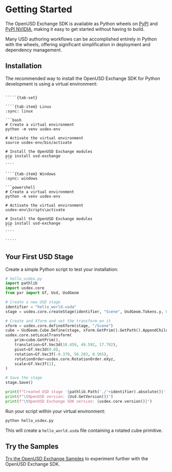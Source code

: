 # Getting Started

The OpenUSD Exchange SDK is available as Python wheels on [PyPI](https://pypi.org/project/usd-exchange/) and [PyPI NVIDIA](https://pypi.nvidia.com/), making it easy to get started without having to build.

Many USD authoring workflows can be accomplished entirely in Python with the wheels, offering significant simplification in deployment and dependency management.

## Installation

The recommended way to install the OpenUSD Exchange SDK for Python development is using a virtual environment:

``````{card}

`````{tab-set}

````{tab-item} Linux
:sync: linux

```bash
# Create a virtual environment
python -m venv usdex-env

# Activate the virtual environment
source usdex-env/bin/activate

# Install the OpenUSD Exchange modules
pip install usd-exchange
```
````

````{tab-item} Windows
:sync: windows

```powershell
# Create a virtual environment
python -m venv usdex-env

# Activate the virtual environment
usdex-env\Scripts\activate

# Install the OpenUSD Exchange modules
pip install usd-exchange
```
````

`````

``````

## Your First USD Stage

Create a simple Python script to test your installation:

```python
# hello_usdex.py
import pathlib
import usdex.core
from pxr import Gf, Usd, UsdGeom

# Create a new USD stage
identifier = "hello_world.usda"
stage = usdex.core.createStage(identifier, "Scene", UsdGeom.Tokens.y, 0.01, "OpenUSD Exchange SDK Example")

# Create and Xform and set the transform on it
xform = usdex.core.defineXform(stage, "/Scene")
cube = UsdGeom.Cube.Define(stage, xform.GetPrim().GetPath().AppendChild("Cube"))
usdex.core.setLocalTransform(
    prim=cube.GetPrim(),
    translation=Gf.Vec3d(10.459, 49.592, 17.792),
    pivot=Gf.Vec3d(0.0),
    rotation=Gf.Vec3f(-0.379, 56.203, 0.565),
    rotationOrder=usdex.core.RotationOrder.eXyz,
    scale=Gf.Vec3f(1),
)

# Save the stage
stage.Save()

print(f"Created USD stage '{pathlib.Path('./'+identifier).absolute()}' using:")
print(f"\tOpenUSD version: {Usd.GetVersion()}")
print(f"\tOpenUSD Exchange SDK version: {usdex.core.version()}")
```

Run your script within your virtual environment:

```bash
python hello_usdex.py
```

This will create a `hello_world.usda` file containing a rotated cube primitive.

## Try the Samples

[Try the OpenUSD Exchange Samples](./try-samples.md) to experiment further with the OpenUSD Exchange SDK.
